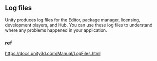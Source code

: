 ## Log files
Unity produces log files for the Editor, package manager, licensing, development players, and Hub. You can use these log files to understand where any problems happened in your application.



### ref 
https://docs.unity3d.com/Manual/LogFiles.html
